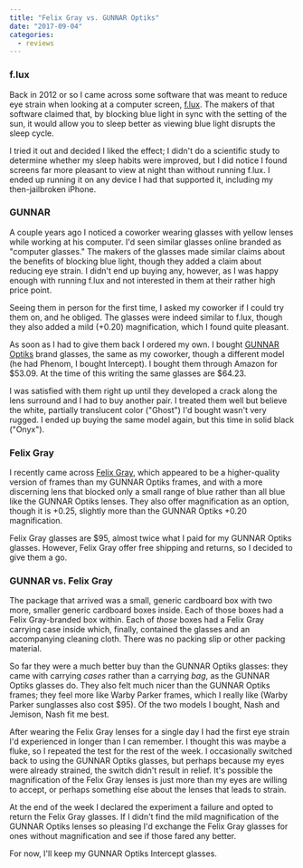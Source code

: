 ```yaml
---
title: "Felix Gray vs. GUNNAR Optiks"
date: "2017-09-04"
categories:
  - reviews
---
```


### f.lux

Back in 2012 or so I came across some software that was meant to reduce eye strain when looking at a computer screen, [f.lux](https://justgetflux.com). The makers of that software claimed that, by blocking blue light in sync with the setting of the sun, it would allow you to sleep better as viewing blue light disrupts the sleep cycle.

I tried it out and decided I liked the effect; I didn't do a scientific study to determine whether my sleep habits were improved, but I did notice I found screens far more pleasant to view at night than without running f.lux. I ended up running it on any device I had that supported it, including my then-jailbroken iPhone.

### GUNNAR

A couple years ago I noticed a coworker wearing glasses with yellow lenses while working at his computer. I'd seen similar glasses online branded as "computer glasses." The makers of the glasses made similar claims about the benefits of blocking blue light, though they added a claim about reducing eye strain. I didn't end up buying any, however, as I was happy enough with running f.lux and not interested in them at their rather high price point.

Seeing them in person for the first time, I asked my coworker if I could try them on, and he obliged. The glasses were indeed similar to f.lux, though they also added a mild (+0.20) magnification, which I found quite pleasant.

As soon as I had to give them back I ordered my own. I bought [GUNNAR Optiks](https://gunnar.com) brand glasses, the same as my coworker, though a different model (he had Phenom, I bought Intercept). I bought them through Amazon for $53.09. At the time of this writing the same glasses are $64.23.

I was satisfied with them right up until they developed a crack along the lens surround and I had to buy another pair. I treated them well but believe the white, partially translucent color ("Ghost") I'd bought wasn't very rugged. I ended up buying the same model again, but this time in solid black ("Onyx").

### Felix Gray

I recently came across [Felix Gray](https://shopfelixgray.com/shop), which appeared to be a higher-quality version of frames than my GUNNAR Optiks frames, and with a more discerning lens that blocked only a small range of blue rather than all blue like the GUNNAR Optiks lenses. They also offer magnification as an option, though it is +0.25, slightly more than the GUNNAR Optiks +0.20 magnification.

Felix Gray glasses are $95, almost twice what I paid for my GUNNAR Optiks glasses. However, Felix Gray offer free shipping and returns, so I decided to give them a go.

### GUNNAR vs. Felix Gray

The package that arrived was a small, generic cardboard box with two more, smaller generic cardboard boxes inside. Each of those boxes had a Felix Gray-branded box within. Each of _those_ boxes had a Felix Gray carrying case inside which, finally, contained the glasses and an accompanying cleaning cloth. There was no packing slip or other packing material.

So far they were a much better buy than the GUNNAR Optiks glasses: they came with carrying _cases_ rather than a carrying _bag_, as the GUNNAR Optiks glasses do. They also felt much nicer than the GUNNAR Optiks frames; they feel more like Warby Parker frames, which I really like (Warby Parker sunglasses also cost $95). Of the two models I bought, Nash and Jemison, Nash fit me best.

After wearing the Felix Gray lenses for a single day I had the first eye strain I'd experienced in longer than I can remember. I thought this was maybe a fluke, so I repeated the test for the rest of the week. I occasionally switched back to using the GUNNAR Optiks glasses, but perhaps because my eyes were already strained, the switch didn't result in relief. It's possible the magnification of the Felix Gray lenses is just more than my eyes are willing to accept, or perhaps something else about the lenses that leads to strain.

At the end of the week I declared the experiment a failure and opted to return the Felix Gray glasses. If I didn't find the mild magnification of the GUNNAR Optiks lenses so pleasing I'd exchange the Felix Gray glasses for ones without magnification and see if those fared any better.

For now, I'll keep my GUNNAR Optiks Intercept glasses.
